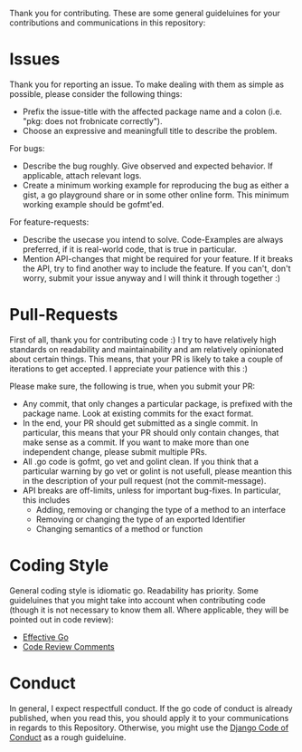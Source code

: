 Thank you for contributing. These are some general guideluines for your
contributions and communications in this repository:

Issues
===

Thank you for reporting an issue. To make dealing with them as simple as
possible, please consider the following things:
* Prefix the issue-title with the affected package name and a colon (i.e. "pkg:
  does not frobnicate correctly").
* Choose an expressive and meaningfull title to describe the problem.

For bugs:
* Describe the bug roughly. Give observed and expected behavior. If applicable,
  attach relevant logs.
* Create a minimum working example for reproducing the bug as either
  a gist, a go playground share or in some other online form. This minimum
  working example should be gofmt'ed.

For feature-requests:
* Describe the usecase you intend to solve. Code-Examples are always preferred,
  if it is real-world code, that is true in particular.
* Mention API-changes that might be required for your feature. If it breaks the
  API, try to find another way to include the feature. If you can't, don't
  worry, submit your issue anyway and I will think it through together :)

Pull-Requests
===

First of all, thank you for contributing code :) I try to have relatively high
standards on readability and maintainability and am relatively opinionated
about certain things. This means, that your PR is likely to take a couple of
iterations to get accepted. I appreciate your patience with this :)

Please make sure, the following is true, when you submit your PR:
* Any commit, that only changes a particular package, is prefixed with the
  package name. Look at existing commits for the exact format.
* In the end, your PR should get submitted as a single commit. In particular,
  this means that your PR should only contain changes, that make sense as a
  commit. If you want to make more than one independent change, please submit
  multiple PRs.
* All .go code is gofmt, go vet and golint clean. If you think that a
  particular warning by go vet or golint is not usefull, please meantion this
  in the description of your pull request (not the commit-message).
* API breaks are off-limits, unless for important bug-fixes. In particular,
  this includes
	* Adding, removing or changing the type of a method to an interface
	* Removing or changing the type of an exported Identifier
	* Changing semantics of a method or function

Coding Style
===

General coding style is idiomatic go. Readability has priority. Some
guideluines that you might take into account when contributing code (though it
is not necessary to know them all. Where applicable, they will be pointed out
in code review):
* [Effective Go](https://golang.org/doc/effective_go.html)
* [Code Review Comments](https://github.com/golang/go/wiki/CodeReviewComments)

Conduct
===

In general, I expect respectfull conduct. If the go code of conduct is already
published, when you read this, you should apply it to your communications in
regards to this Repository. Otherwise, you might use the [Django Code of
Conduct](https://www.djangoproject.com/conduct/) as a rough guideluine.
